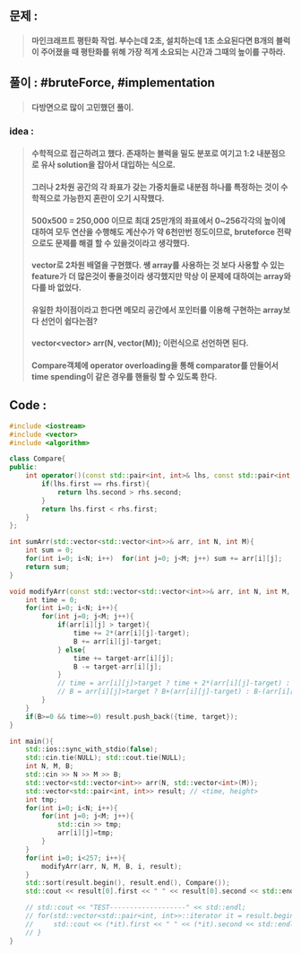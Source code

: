 ## 문제 : 
> #### 마인크래프트 평탄화 작업. 부수는데 2초, 설치하는데 1초 소요된다면 B개의 블럭이 주어졌을 때 평탄화를 위해 가장 적게 소요되는 시간과 그때의 높이를 구하라.

## 풀이 : #bruteForce, #implementation
> #### 다방면으로 많이 고민했던 풀이.

### idea : 
> #### 수학적으로 접근하려고 했다. 존재하는 블럭을 밀도 분포로 여기고 1:2 내분점으로 유사 solution을 잡아서 대입하는 식으로.
> #### 그러나 2차원 공간의 각 좌표가 갖는 가중치들로 내분점 하나를 특정하는 것이 수학적으로 가능한지 혼란이 오기 시작했다.
> #### 500x500 = 250,000 이므로 최대 25만개의 좌표에서 0~256각각의 높이에 대하여 모두 연산을 수행해도 계산수가 약 6천만번 정도이므로, bruteforce 전략으로도 문제를 해결 할 수 있을것이라고 생각했다.
> #### vector로 2차원 배열을 구현했다. 쌩 array를 사용하는 것 보다 사용할 수 있는 feature가 더 많은것이 좋을것이라 생각했지만 막상 이 문제에 대하여는 array와 다를 바 없었다.
> #### 유일한 차이점이라고 한다면 메모리 공간에서 포인터를 이용해 구현하는 array보다 선언이 쉽다는점?
> #### vector<vector<T>> arr(N, vector<T>(M)); 이런식으로 선언하면 된다.
> #### Compare객체에 operator overloading을 통해 comparator를 만들어서 time spending이 같은 경우를 핸들링 할 수 있도록 한다.

## Code :
```cpp
#include <iostream>
#include <vector>
#include <algorithm>

class Compare{
public:
    int operator()(const std::pair<int, int>& lhs, const std::pair<int, int>& rhs){
        if(lhs.first == rhs.first){
            return lhs.second > rhs.second;
        }
        return lhs.first < rhs.first;
    }
};

int sumArr(std::vector<std::vector<int>>& arr, int N, int M){
    int sum = 0;
    for(int i=0; i<N; i++)  for(int j=0; j<M; j++) sum += arr[i][j];
    return sum;
}

void modifyArr(const std::vector<std::vector<int>>& arr, int N, int M, int B, int target, std::vector<std::pair<int,int>>& result){
    int time = 0;
    for(int i=0; i<N; i++){
        for(int j=0; j<M; j++){
            if(arr[i][j] > target){
                time += 2*(arr[i][j]-target);
                B += arr[i][j]-target;
            } else{
                time += target-arr[i][j];
                B -= target-arr[i][j];
            }
            // time = arr[i][j]>target ? time + 2*(arr[i][j]-target) : time + target-arr[i][j];
            // B = arr[i][j]>target ? B+(arr[i][j]-target) : B-(arr[i][j]-target);
        }
    }
    if(B>=0 && time>=0) result.push_back({time, target});
}

int main(){
    std::ios::sync_with_stdio(false);
    std::cin.tie(NULL); std::cout.tie(NULL);
    int N, M, B;
    std::cin >> N >> M >> B;
    std::vector<std::vector<int>> arr(N, std::vector<int>(M));
    std::vector<std::pair<int, int>> result; // <time, height>
    int tmp;
    for(int i=0; i<N; i++){
        for(int j=0; j<M; j++){
            std::cin >> tmp;
            arr[i][j]=tmp; 
        }
    }
    for(int i=0; i<257; i++){
        modifyArr(arr, N, M, B, i, result);
    }
    std::sort(result.begin(), result.end(), Compare());
    std::cout << result[0].first << " " << result[0].second << std::endl;

    // std::cout << "TEST-------------------" << std::endl;
    // for(std::vector<std::pair<int, int>>::iterator it = result.begin(); it!=result.end(); it++){
    //     std::cout << (*it).first << " " << (*it).second << std::endl;
    // }
}
```
